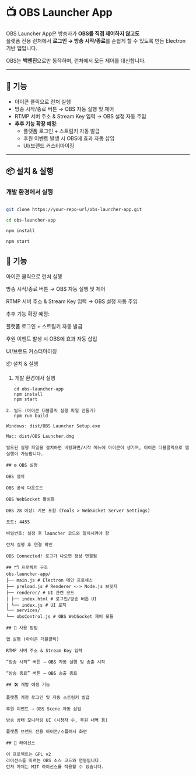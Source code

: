 # 📺 OBS Launcher App

OBS Launcher App은 방송자가 **OBS를 직접 제어하지 않고도**  
플랫폼 전용 런처에서 **로그인 → 방송 시작/종료**를 손쉽게 할 수 있도록 만든 Electron 기반 앱입니다.  

OBS는 **백엔진**으로만 동작하며, 런처에서 모든 제어를 대신합니다.  

---

## 🚀 기능

- 아이콘 클릭으로 런처 실행  
- 방송 시작/종료 버튼 → OBS 자동 실행 및 제어  
- RTMP 서버 주소 & Stream Key 입력 → OBS 설정 자동 주입  
- **추후 기능 확장 예정**:
  - 플랫폼 로그인 + 스트림키 자동 발급
  - 후원 이벤트 발생 시 OBS에 효과 자동 삽입
  - UI/브랜드 커스터마이징

---

## 📦 설치 & 실행

### 개발 환경에서 실행
```bash

git clone https://your-repo-url/obs-launcher-app.git

cd obs-launcher-app

npm install

npm start
```

## 🚀 기능

아이콘 클릭으로 런처 실행

방송 시작/종료 버튼 → OBS 자동 실행 및 제어

RTMP 서버 주소 & Stream Key 입력 → OBS 설정 자동 주입

추후 기능 확장 예정:

플랫폼 로그인 + 스트림키 자동 발급

후원 이벤트 발생 시 OBS에 효과 자동 삽입

UI/브랜드 커스터마이징

📦 설치 & 실행

1. 개발 환경에서 실행
```   git clone https://your-repo-url/obs-launcher-app.git
   cd obs-launcher-app
   npm install
   npm start

2. 빌드 (아이콘 더블클릭 실행 파일 만들기)
   npm run build

Windows: dist/OBS Launcher Setup.exe

Mac: dist/OBS Launcher.dmg

빌드된 실행 파일을 설치하면 바탕화면/시작 메뉴에 아이콘이 생기며, 아이콘 더블클릭으로 앱 실행이 가능합니다.

## ⚙️ OBS 설정

OBS 설치

OBS 공식 다운로드

OBS WebSocket 활성화

OBS 28 이상: 기본 포함 (Tools > WebSocket Server Settings)

포트: 4455

비밀번호: 설정 후 launcher 코드와 일치시켜야 함

런처 실행 후 연결 확인

OBS Connected! 로그가 나오면 정상 연결됨

## 🗂 프로젝트 구조
obs-launcher-app/
├── main.js # Electron 메인 프로세스
├── preload.js # Renderer <-> Node.js 브릿지
├── renderer/ # UI 관련 코드
│ ├── index.html # 로그인/방송 버튼 UI
│ └── index.js # UI 로직
└── services/
└── obsControl.js # OBS WebSocket 제어 모듈

## 📝 사용 방법

앱 실행 (아이콘 더블클릭)

RTMP 서버 주소 & Stream Key 입력

“방송 시작” 버튼 → OBS 자동 실행 및 송출 시작

“방송 종료” 버튼 → OBS 송출 종료

## 🛠 개발 예정 기능

플랫폼 계정 로그인 및 자동 스트림키 발급

후원 이벤트 → OBS Scene 자동 삽입

방송 상태 모니터링 UI (시청자 수, 후원 내역 등)

플랫폼 브랜드 전용 아이콘/스플래시 화면

## 📄 라이선스

이 프로젝트는 GPL v2
라이선스를 따르는 OBS 소스 코드와 연동됩니다.
런처 자체는 MIT 라이선스를 적용할 수 있습니다.
